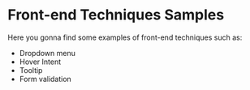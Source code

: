 # Front-end Techniques Samples

Here you gonna find some examples of front-end techniques such as:

* Dropdown menu
* Hover Intent
* Tooltip
* Form validation
